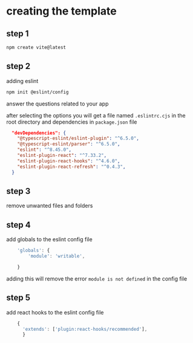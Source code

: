 # creating the template
## step 1

```bash
npm create vite@latest
```
## step 2
adding eslint
```bash
npm init @eslint/config
```
answer the questions related to your app

after selecting the options you will get a file named `.eslintrc.cjs` in the root directory
and dependencies in `package.json` file
```json
  "devDependencies": {
    "@typescript-eslint/eslint-plugin": "^6.5.0",
    "@typescript-eslint/parser": "^6.5.0",
    "eslint": "^8.45.0",
    "eslint-plugin-react": "^7.33.2",
    "eslint-plugin-react-hooks": "^4.6.0",
    "eslint-plugin-react-refresh": "^0.4.3",
  }
```
## step 3

remove unwanted files and folders

## step 4

add globals to the eslint config file
```js
	'globals': {
		'module': 'writable',

	}
```
adding this will remove the error `module is not defined` in the config file

## step 5

add react hooks to the eslint config file
```js
   	{
      'extends': ['plugin:react-hooks/recommended'],
      }
```